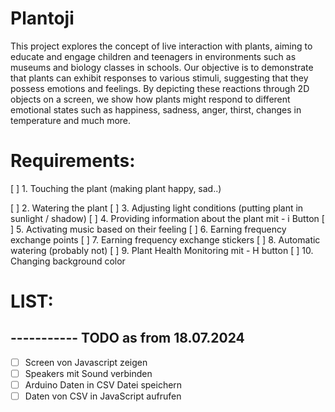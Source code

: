 # Plantoji

This project explores the concept of live interaction with plants, aiming to educate and engage children and teenagers in environments such as museums and biology classes in schools. Our objective is to demonstrate that plants can exhibit responses to various stimuli, suggesting that they possess emotions and feelings. By depicting these reactions through 2D objects on a screen, we show how plants might respond to different emotional states such as happiness, sadness, anger, thirst, changes in temperature and much more.

# Requirements:
[ ] 1. Touching the plant (making plant happy, sad..)

[ ] 2. Watering the plant
[ ] 3. Adjusting light conditions (putting plant in sunlight / shadow)
[ ] 4. Providing information about the plant mit - i Button 
[ ] 5. Activating music based on their feeling
[ ] 6. Earning frequency exchange points
[ ] 7. Earning frequency exchange stickers
[ ] 8. Automatic watering (probably not)
[ ] 9. Plant Health Monitoring mit - H button
[ ] 10. Changing background color 



# LIST:



## ----------- TODO as from 18.07.2024
- [ ] Screen von Javascript zeigen
- [ ] Speakers mit Sound verbinden
- [ ] Arduino Daten in CSV Datei speichern
- [ ] Daten von CSV in JavaScript aufrufen
